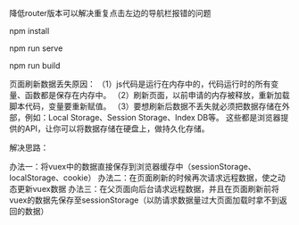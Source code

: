 
降低router版本可以解决重复点击左边的导航栏报错的问题

npm install

npm run serve

npm run build

页面刷新数据丢失原因：
（1）js代码是运行在内存中的，代码运行时的所有变量、函数都是保存在内存中。
（2）刷新页面，以前申请的内存被释放，重新加载脚本代码，变量要重新赋值。
（3）要想刷新后数据不丢失就必须把数据存储在外部，例如：Local Storage、Session Storage、Index DB等。
这些都是浏览器提供的API，让你可以将数据存储在硬盘上，做持久化存储。

解决思路：

办法一：将vuex中的数据直接保存到浏览器缓存中（sessionStorage、localStorage、cookie）
办法二：在页面刷新的时候再次请求远程数据，使之动态更新vuex数据
办法三：在父页面向后台请求远程数据，并且在页面刷新前将vuex的数据先保存至sessionStorage（以防请求数据量过大页面加载时拿不到返回的数据）

